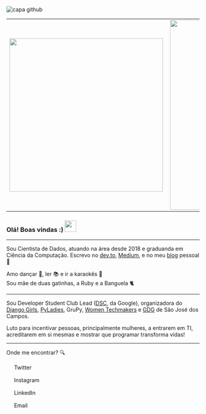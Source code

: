 ![capa github](https://github.com/leticiadasilva/leticiadasilva/blob/main/Capa_github.jpg)  


<center>
  <table>
    <tr>
        <td><img width="400px" align="left" src="https://github-readme-stats.vercel.app/api/top-langs/?username=leticiadasilva&hide=html&layout=compact&theme=buefy" /></td>
        <td><img width="495px" align="left" src="https://github-readme-stats.vercel.app/api?username=leticiadasilva&theme=buefy" /></td>
    </tr>   
  </table>
</center>  

### Olá! Boas vindas :) <img src="https://raw.githubusercontent.com/iampavangandhi/iampavangandhi/master/gifs/Hi.gif" width="30px"></h2>

---

Sou Cientista de Dados, atuando na área desde 2018 e graduanda em Ciência da Computação. Escrevo no [dev.to](https://dev.to/dii_lua), [Medium](https://medium.com/@dii_lua), e no meu [blog](https://leticiadasilva.github.io/) pessoal :revolving_hearts:  

Amo dançar :dancer:, ler :books: e ir a karaokês :microphone:  
Sou mãe de duas gatinhas, a Ruby e a Banguela :cat2:  

---

Sou Developer Student Club Lead ([DSC](https://dsc.community.dev/universidade-paulista/), da Google), organizadora do [Django Girls](https://www.instagram.com/djangogirlssjc/), [PyLadies](https://www.instagram.com/pyladiessjc/), GruPy, [Women Techmakers](https://www.instagram.com/wtmsjc/) e [GDG](https://www.instagram.com/gdgsjc/) de São José dos Campos.  

Luto para incentivar pessoas, principalmente mulheres, a entrarem em TI, acreditarem em si mesmas e mostrar que programar transforma vidas!  

---

Onde me encontrar? :mag:  

<a href="https://twitter.com/dii_lua"><img src="https://github.com/leticiadasilva/leticiadasilva/blob/main/twitter.png" width="16"></img></a> Twitter  

<a href="https://www.instagram.com/dii_lua/"><img src="https://github.com/leticiadasilva/leticiadasilva/blob/main/instagram.png" width="16"></img></a> Instagram  

<a href="https://www.linkedin.com/in/leticiasilvar"><img src="https://github.com/leticiadasilva/leticiadasilva/blob/main/linkedin.png" width="16"></img></a> LinkedIn  

<a href="mailto:leticiadasilva.contato@gmail.com"><img src="https://github.com/leticiadasilva/leticiadasilva/blob/main/email.png" width="16"></img></a> Email  
